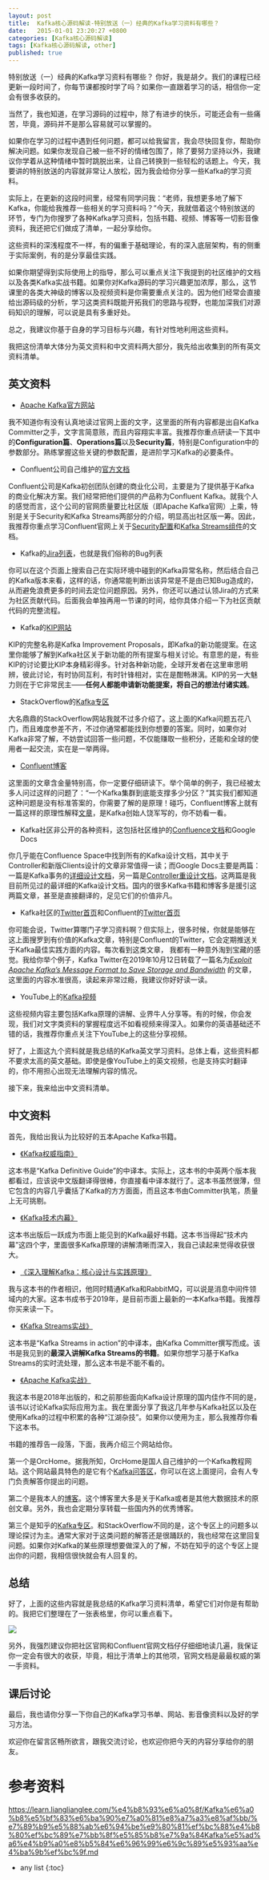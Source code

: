```yaml
---
layout: post
title:  Kafka核心源码解读-特别放送（一）经典的Kafka学习资料有哪些？
date:   2015-01-01 23:20:27 +0800
categories: [Kafka核心源码解读]
tags: [Kafka核心源码解读, other]
published: true
---
```




特别放送（一）经典的Kafka学习资料有哪些？
你好，我是胡夕。我们的课程已经更新一段时间了，你每节课都按时学了吗？如果你一直跟着学习的话，相信你一定会有很多收获的。

当然了，我也知道，在学习源码的过程中，除了有进步的快乐，可能还会有一些痛苦，毕竟，源码并不是那么容易就可以掌握的。

如果你在学习的过程中遇到任何问题，都可以给我留言，我会尽快回复你，帮助你解决问题。如果你发现自己被一些不好的情绪包围了，除了要努力坚持以外，我建议你学着从这种情绪中暂时跳脱出来，让自己转换到一些轻松的话题上。今天，我要讲的特别放送的内容就非常让人放松，因为我会给你分享一些Kafka的学习资料。

实际上，在更新的这段时间里，经常有同学问我：“老师，我想更多地了解下Kafka，你能给我推荐一些相关的学习资料吗？”今天，我就借着这个特别放送的环节，专门为你搜罗了各种Kafka学习资料，包括书籍、视频、博客等一切影音像资料，我还把它们做成了清单，一起分享给你。

这些资料的深浅程度不一样，有的偏重于基础理论，有的深入底层架构，有的侧重于实际案例，有的是分享最佳实践。

如果你期望得到实际使用上的指导，那么可以重点关注下我提到的社区维护的文档以及各类Kafka实战书籍。如果你对Kafka源码的学习兴趣更加浓厚，那么，这节课里的各类大神级的博客以及视频资料是你需要重点关注的。因为他们经常会直接给出源码级的分析，学习这类资料既能开拓我们的思路与视野，也能加深我们对源码知识的理解，可以说是具有多重好处。

总之，我建议你基于自身的学习目标与兴趣，有针对性地利用这些资料。

我把这份清单大体分为英文资料和中文资料两大部分，我先给出收集到的所有英文资料清单。

## 英文资料

* [Apache Kafka官方网站](https://kafka.apache.org/documentation/)

我不知道你有没有认真地读过官网上面的文字，这里面的所有内容都是出自Kafka Committer之手，文字言简意赅，而且内容翔实丰富。我推荐你重点研读一下其中的**Configuration篇**、**Operations篇**以及**Security篇**，特别是Configuration中的参数部分。熟练掌握这些关键的参数配置，是进阶学习Kafka的必要条件。

* Confluent公司自己维护的[官方文档](http://docs.confluent.io/current/)

Confluent公司是Kafka初创团队创建的商业化公司，主要是为了提供基于Kafka的商业化解决方案。我们经常把他们提供的产品称为Confluent Kafka。就我个人的感觉而言，这个公司的官网质量要比社区版（即Apache Kafka官网）上乘，特别是关于Security和Kafka Streams两部分的介绍，明显高出社区版一筹。因此，我推荐你重点学习Confluent官网上关于[Security配置](https://docs.confluent.io/current/security/index.html)和[Kafka Streams组件](https://docs.confluent.io/current/streams/index.html)的文档。

* Kafka的[Jira列表](https://issues.apache.org/jira/issues/?filter=-4&jql=project%20%3D%20KAFKA%20ORDER%20BY%20created%20DESC)，也就是我们俗称的Bug列表

你可以在这个页面上搜索自己在实际环境中碰到的Kafka异常名称，然后结合自己的Kafka版本来看，这样的话，你通常能判断出该异常是不是由已知Bug造成的，从而避免浪费更多的时间去定位问题原因。另外，你还可以通过认领Jira的方式来为社区贡献代码。后面我会单独再用一节课的时间，给你具体介绍一下为社区贡献代码的完整流程。

* Kafka的[KIP网站](https://cwiki.apache.org/confluence/display/KAFKA/Kafka+Improvement+Proposals)

KIP的完整名称是Kafka Improvement Proposals，即Kafka的新功能提案。在这里你能够了解到Kafka社区关于新功能的所有提案与相关讨论。有意思的是，有些KIP的讨论要比KIP本身精彩得多。针对各种新功能，全球开发者在这里审思明辨，彼此讨论，有时协同互利，有时针锋相对，实在是酣畅淋漓。KIP的另一大魅力则在于它非常民主——**任何人都能申请新功能提案，将自己的想法付诸实践**。

* StackOverflow的[Kafka专区](https://stackoverflow.com/questions/tagged/apache-kafka?sort=newest&pageSize=15)

大名鼎鼎的StackOverflow网站我就不过多介绍了。这上面的Kafka问题五花八门，而且难度参差不齐，不过你通常都能找到你想要的答案。同时，如果你对Kafka非常了解，不妨尝试回答一些问题，不仅能赚取一些积分，还能和全球的使用者一起交流，实在是一举两得。

* [Confluent博客](https://www.confluent.io/blog/)

这里面的文章含金量特别高，你一定要仔细研读下。举个简单的例子，我已经被太多人问过这样的问题了：“一个Kafka集群到底能支撑多少分区？”其实我们都知道这种问题是没有标准答案的，你需要了解的是原理！碰巧，Confluent博客上就有一篇这样的原理性解释[文章](https://www.confluent.jp/blog/apache-kafka-supports-200k-partitions-per-cluster/)，是Kafka创始人饶军写的，你不妨看一看。

* Kafka社区非公开的各种资料，这包括社区维护的[Confluence文档](https://cwiki.apache.org/confluence/display/KAFKA/Index)和Google Docs

你几乎能在Confluence Space中找到所有的Kafka设计文档，其中关于Controller和新版Clients设计的文章非常值得一读；而Google Docs主要是两篇：一篇是Kafka事务的[详细设计文档](https://docs.google.com/document/d/11Jqy_GjUGtdXJK94XGsEIK7CP1SnQGdp2eF0wSw9ra8/edit)，另一篇是[Controller重设计文档](https://docs.google.com/document/d/1rLDmzDOGQQeSiMANP0rC2RYp_L7nUGHzFD9MQISgXYM/edit)。这两篇是我目前所见过的最详细的Kafka设计文档。国内的很多Kafka书籍和博客多是援引这两篇文章，甚至是直接翻译的，足见它们的价值非凡。

* Kafka社区的[Twitter首页](https://twitter.com/apachekafka)和Confluent的[Twitter首页](https://twitter.com/confluentinc)

你可能会说，Twitter算哪门子学习资料啊？但实际上，很多时候，你就是能够在这上面搜罗到有价值的Kafka文章，特别是Confluent的Twitter，它会定期推送关于Kafka最佳实践方面的内容。每次看到这类文章， 我都有一种意外淘到宝藏的感觉。我给你举个例子，Kafka Twitter在2019年10月12日转载了一篇名为[*Exploit Apache Kafka’s Message Format to Save Storage and Bandwidth*](https://medium.com/swlh/exploit-apache-kafkas-message-format-to-save-storage-and-bandwidth-7e0c533edf26) 的文章，这里面的内容水准很高，读起来非常过瘾，我建议你好好读一读。

* YouTube上的[Kafka视频](https://www.youtube.com/results?search_query=apache+kafka&sp=EgIIAw%253D%253D)

这些视频内容主要包括Kafka原理的讲解、业界牛人分享等。有的时候，你会发现，我们对文字类资料的掌握程度远不如看视频来得深入。如果你的英语基础还不错的话，我推荐你重点关注下YouTube上的这些分享视频。

好了，上面这九个资料就是我总结的Kafka英文学习资料。总体上看，这些资料都不要求太高的英文基础。即使是像YouTube上的英文视频，也是支持实时翻译的，你不用担心出现无法理解内容的情况。

接下来，我来给出中文资料清单。

## 中文资料

首先，我给出我认为比较好的五本Apache Kafka书籍。

* [《Kafka权威指南》](https://book.douban.com/subject/27665114/)

这本书是“Kafka Definitive Guide”的中译本。实际上，这本书的中英两个版本我都看过，应该说中文版翻译得很棒，你直接看中译本就行了。这本书虽然很薄，但它包含的内容几乎囊括了Kafka的方方面面，而且这本书由Committer执笔，质量上无可挑剔。

* [《Kafka技术内幕》](https://book.douban.com/subject/27179953/)

这本书出版后一跃成为市面上能见到的Kafka最好书籍。这本书当得起“技术内幕”这四个字，里面很多Kafka原理的讲解清晰而深入，我自己读起来觉得收获很大。

* [《深入理解Kafka：核心设计与实践原理》](https://book.douban.com/subject/30437872/)

我与这本书的作者相识，他同时精通Kafka和RabbitMQ，可以说是消息中间件领域内的大家。这本书成书于2019年，是目前市面上最新的一本Kafka书籍。我推荐你买来读一下。

* [《Kafka Streams实战》](https://book.douban.com/subject/33425155/)

这本书是“Kafka Streams in action”的中译本，由Kafka Committer撰写而成。该书是我见到的**最深入讲解Kafka Streams的书籍**。如果你想学习基于Kafka Streams的实时流处理，那么这本书是不能不看的。

* [《Apache Kafka实战》](https://book.douban.com/subject/30221096/)

我这本书是2018年出版的，和之前那些面向Kafka设计原理的国内佳作不同的是，该书以讨论Kafka实际应用为主。我在里面分享了我这几年参与Kafka社区以及在使用Kafka的过程中积累的各种“江湖杂技”。如果你以使用为主，那么我推荐你看下这本书。

书籍的推荐告一段落，下面，我再介绍三个网站给你。

第一个是OrcHome。据我所知，OrcHome是国人自己维护的一个Kafka教程网站。这个网站最具特色的是它有个[Kafka问答区](https://www.orchome.com/kafka/issues)，你可以在这上面提问，会有人专门负责解答你提出的问题。

第二个是我本人的[博客](https://www.cnblogs.com/huxi2b/)。这个博客里大多是关于Kafka或者是其他大数据技术的原创文章。另外，我也会定期分享转载一些国内外的优秀博客。

第三个是知乎的[Kafka专区](https://www.zhihu.com/topic/20012159/newest)。和StackOverflow不同的是，这个专区上的问题多以理论探讨为主。通常大家对于这类问题的解答还是很踊跃的，我也经常在这里回复问题。如果你对Kafka的某些原理想要做深入的了解，不妨在知乎的这个专区上提出你的问题，我相信很快就会有人回复的。

## 总结

好了，上面的这些内容就是我总结的Kafka学习资料清单，希望它们对你是有帮助的。我把它们整理在了一张表格里，你可以重点看下。

![](https://learn.lianglianglee.com/%e4%b8%93%e6%a0%8f/Kafka%e6%a0%b8%e5%bf%83%e6%ba%90%e7%a0%81%e8%a7%a3%e8%af%bb/assets/4d773e45c4a3f86c5d9e86bb4a7ac7b9.jpg)

另外，我强烈建议你把社区官网和Confluent官网文档仔仔细细地读几遍，我保证你一定会有很大的收获，毕竟，相比于清单上的其他项，官网文档是最最权威的第一手资料。

## 课后讨论

最后，我也请你分享一下你自己的Kafka学习书单、网站、影音像资料以及好的学习方法。

欢迎你在留言区畅所欲言，跟我交流讨论，也欢迎你把今天的内容分享给你的朋友。




# 参考资料

https://learn.lianglianglee.com/%e4%b8%93%e6%a0%8f/Kafka%e6%a0%b8%e5%bf%83%e6%ba%90%e7%a0%81%e8%a7%a3%e8%af%bb/%e7%89%b9%e5%88%ab%e6%94%be%e9%80%81%ef%bc%88%e4%b8%80%ef%bc%89%e7%bb%8f%e5%85%b8%e7%9a%84Kafka%e5%ad%a6%e4%b9%a0%e8%b5%84%e6%96%99%e6%9c%89%e5%93%aa%e4%ba%9b%ef%bc%9f.md

* any list
{:toc}
